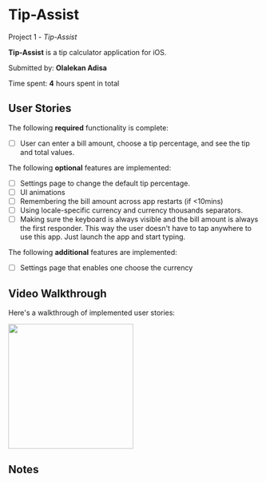# Tip-Assist
Project 1 - *Tip-Assist*

**Tip-Assist** is a tip calculator application for iOS.

Submitted by: **Olalekan Adisa**

Time spent: **4** hours spent in total

## User Stories

The following **required** functionality is complete:

* [ ] User can enter a bill amount, choose a tip percentage, and see the tip and total values.

The following **optional** features are implemented:

* [ ] Settings page to change the default tip percentage.
* [ ] UI animations
* [ ] Remembering the bill amount across app restarts (if <10mins)
* [ ] Using locale-specific currency and currency thousands separators.
* [ ] Making sure the keyboard is always visible and the bill amount is always the first responder. This way the user doesn't have to tap anywhere to use this app. Just launch the app and start typing.

The following **additional** features are implemented:
- [ ] Settings page that enables one choose the currency


## Video Walkthrough

Here's a walkthrough of implemented user stories:

<img src= "http://g.recordit.co/L66fICp5Tg.gif" width=250 ><br>


## Notes
